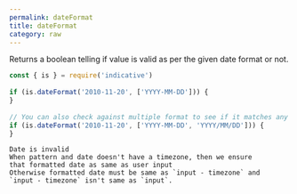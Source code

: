 ```yaml
---
permalink: dateFormat
title: dateFormat
category: raw
---
```


Returns a boolean telling if value is valid as per the given date format
or not.
 
```js
const { is } = require('indicative')
 
if (is.dateFormat('2010-11-20', ['YYYY-MM-DD'])) {
}
 
// You can also check against multiple format to see if it matches any one or not
if (is.dateFormat('2010-11-20', ['YYYY-MM-DD', 'YYYY/MM/DD'])) {
}
```
    Date is invalid
    When pattern and date doesn't have a timezone, then we ensure
    that formatted date as same as user input
    Otherwise formatted date must be same as `input - timezone` and
    `input - timezone` isn't same as `input`.